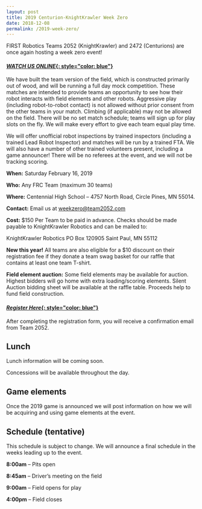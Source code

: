 ```yaml
---
layout: post
title: 2019 Centurion-KnightKrawler Week Zero
date: 2018-12-08
permalink: /2019-week-zero/
---
```


FIRST Robotics Teams 2052 (KnightKrawler) and 2472 (Centurions) are once again hosting a week zero event!
#### [*WATCH US ONLINE*{: style="color: blue"}](https://www.youtube.com/watch?v=dnFHi53llRg)

We have built the team version of the field, which is constructed primarily out of wood, and will be running a full day mock competition. These matches are intended to provide teams an opportunity to see how their robot interacts with field elements and other robots. Aggressive play (including robot-to-robot contact) is not allowed without prior consent from the other teams in your match. Climbing (if applicable) may not be allowed on the field. There will be no set match schedule; teams will sign up for play slots on the fly. We will make every effort to give each team equal play time.

We will offer unofficial robot inspections by trained inspectors (including a trained Lead Robot Inspector) and matches will be run by a trained FTA. We will also have a number of other trained volunteers present, including a game announcer! There will be no referees at the event, and we will not be tracking scoring.

**When:** Saturday February 16, 2019

**Who:** Any FRC Team (maximum 30 teams)

**Where:** Centennial High School – 4757 North Road, Circle Pines, MN 55014.

**Contact:** Email us at weekzero@team2052.com

**Cost:** $150 Per Team to be paid in advance.
Checks should be made payable to KnightKrawler Robotics and can be mailed to:

KnightKrawler Robotics
PO Box 120905
Saint Paul, MN 55112

**New this year!** All teams are also eligible for a $10 discount on their registration fee if they donate a team swag basket for our raffle that contains at least one team T-shirt.  

**Field element auction:** Some field elements may be available for auction. Highest bidders will go home with extra loading/scoring elements. Silent Auction bidding sheet will be available at the raffle table. Proceeds help to fund field construction.

#### [*Register Here*{: style="color: blue"}](https://goo.gl/forms/g872Zhmmh6fugTHn1)

After completing the registration form, you will receive a confirmation email from Team 2052.

## Lunch
Lunch information will be coming soon.

Concessions will be available throughout the day.

## Game elements
Once the 2019 game is announced we will post information on how we will be acquiring and using game elements at the event.

## Schedule (tentative)
This schedule is subject to change. We will announce a final schedule in the weeks leading up to the event.

**8:00am** – Pits open

**8:45am** – Driver’s meeting on the field

**9:00am** – Field opens for play

**4:00pm** – Field closes
